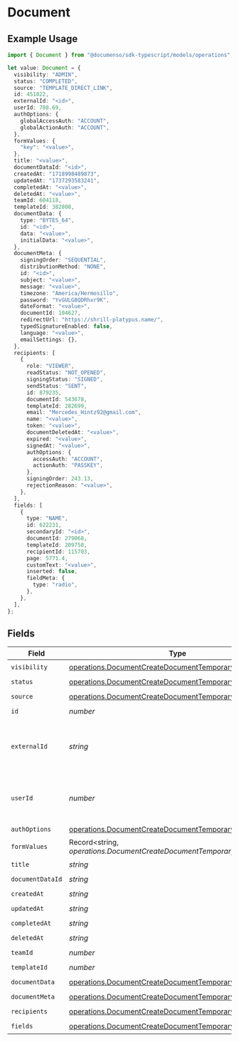 # Document

## Example Usage

```typescript
import { Document } from "@documenso/sdk-typescript/models/operations";

let value: Document = {
  visibility: "ADMIN",
  status: "COMPLETED",
  source: "TEMPLATE_DIRECT_LINK",
  id: 451822,
  externalId: "<id>",
  userId: 708.69,
  authOptions: {
    globalAccessAuth: "ACCOUNT",
    globalActionAuth: "ACCOUNT",
  },
  formValues: {
    "key": "<value>",
  },
  title: "<value>",
  documentDataId: "<id>",
  createdAt: "1718998489873",
  updatedAt: "1737293583241",
  completedAt: "<value>",
  deletedAt: "<value>",
  teamId: 604118,
  templateId: 382808,
  documentData: {
    type: "BYTES_64",
    id: "<id>",
    data: "<value>",
    initialData: "<value>",
  },
  documentMeta: {
    signingOrder: "SEQUENTIAL",
    distributionMethod: "NONE",
    id: "<id>",
    subject: "<value>",
    message: "<value>",
    timezone: "America/Hermosillo",
    password: "YvGULG8QDRhxr9K",
    dateFormat: "<value>",
    documentId: 104627,
    redirectUrl: "https://shrill-platypus.name/",
    typedSignatureEnabled: false,
    language: "<value>",
    emailSettings: {},
  },
  recipients: [
    {
      role: "VIEWER",
      readStatus: "NOT_OPENED",
      signingStatus: "SIGNED",
      sendStatus: "SENT",
      id: 879235,
      documentId: 543678,
      templateId: 282699,
      email: "Mercedes_Hintz92@gmail.com",
      name: "<value>",
      token: "<value>",
      documentDeletedAt: "<value>",
      expired: "<value>",
      signedAt: "<value>",
      authOptions: {
        accessAuth: "ACCOUNT",
        actionAuth: "PASSKEY",
      },
      signingOrder: 243.13,
      rejectionReason: "<value>",
    },
  ],
  fields: [
    {
      type: "NAME",
      id: 622231,
      secondaryId: "<id>",
      documentId: 279068,
      templateId: 209750,
      recipientId: 115703,
      page: 5771.4,
      customText: "<value>",
      inserted: false,
      fieldMeta: {
        type: "radio",
      },
    },
  ],
};
```

## Fields

| Field                                                                                                                            | Type                                                                                                                             | Required                                                                                                                         | Description                                                                                                                      |
| -------------------------------------------------------------------------------------------------------------------------------- | -------------------------------------------------------------------------------------------------------------------------------- | -------------------------------------------------------------------------------------------------------------------------------- | -------------------------------------------------------------------------------------------------------------------------------- |
| `visibility`                                                                                                                     | [operations.DocumentCreateDocumentTemporaryVisibility](../../models/operations/documentcreatedocumenttemporaryvisibility.md)     | :heavy_check_mark:                                                                                                               | N/A                                                                                                                              |
| `status`                                                                                                                         | [operations.DocumentCreateDocumentTemporaryStatus](../../models/operations/documentcreatedocumenttemporarystatus.md)             | :heavy_check_mark:                                                                                                               | N/A                                                                                                                              |
| `source`                                                                                                                         | [operations.DocumentCreateDocumentTemporarySource](../../models/operations/documentcreatedocumenttemporarysource.md)             | :heavy_check_mark:                                                                                                               | N/A                                                                                                                              |
| `id`                                                                                                                             | *number*                                                                                                                         | :heavy_check_mark:                                                                                                               | N/A                                                                                                                              |
| `externalId`                                                                                                                     | *string*                                                                                                                         | :heavy_check_mark:                                                                                                               | A custom external ID you can use to identify the document.                                                                       |
| `userId`                                                                                                                         | *number*                                                                                                                         | :heavy_check_mark:                                                                                                               | The ID of the user that created this document.                                                                                   |
| `authOptions`                                                                                                                    | [operations.DocumentCreateDocumentTemporaryAuthOptions](../../models/operations/documentcreatedocumenttemporaryauthoptions.md)   | :heavy_check_mark:                                                                                                               | N/A                                                                                                                              |
| `formValues`                                                                                                                     | Record<string, *operations.DocumentCreateDocumentTemporaryFormValues*>                                                           | :heavy_check_mark:                                                                                                               | N/A                                                                                                                              |
| `title`                                                                                                                          | *string*                                                                                                                         | :heavy_check_mark:                                                                                                               | N/A                                                                                                                              |
| `documentDataId`                                                                                                                 | *string*                                                                                                                         | :heavy_check_mark:                                                                                                               | N/A                                                                                                                              |
| `createdAt`                                                                                                                      | *string*                                                                                                                         | :heavy_check_mark:                                                                                                               | N/A                                                                                                                              |
| `updatedAt`                                                                                                                      | *string*                                                                                                                         | :heavy_check_mark:                                                                                                               | N/A                                                                                                                              |
| `completedAt`                                                                                                                    | *string*                                                                                                                         | :heavy_check_mark:                                                                                                               | N/A                                                                                                                              |
| `deletedAt`                                                                                                                      | *string*                                                                                                                         | :heavy_check_mark:                                                                                                               | N/A                                                                                                                              |
| `teamId`                                                                                                                         | *number*                                                                                                                         | :heavy_check_mark:                                                                                                               | N/A                                                                                                                              |
| `templateId`                                                                                                                     | *number*                                                                                                                         | :heavy_check_mark:                                                                                                               | N/A                                                                                                                              |
| `documentData`                                                                                                                   | [operations.DocumentCreateDocumentTemporaryDocumentData](../../models/operations/documentcreatedocumenttemporarydocumentdata.md) | :heavy_check_mark:                                                                                                               | N/A                                                                                                                              |
| `documentMeta`                                                                                                                   | [operations.DocumentCreateDocumentTemporaryDocumentMeta](../../models/operations/documentcreatedocumenttemporarydocumentmeta.md) | :heavy_check_mark:                                                                                                               | N/A                                                                                                                              |
| `recipients`                                                                                                                     | [operations.DocumentCreateDocumentTemporaryRecipients](../../models/operations/documentcreatedocumenttemporaryrecipients.md)[]   | :heavy_check_mark:                                                                                                               | N/A                                                                                                                              |
| `fields`                                                                                                                         | [operations.DocumentCreateDocumentTemporaryFields](../../models/operations/documentcreatedocumenttemporaryfields.md)[]           | :heavy_check_mark:                                                                                                               | N/A                                                                                                                              |